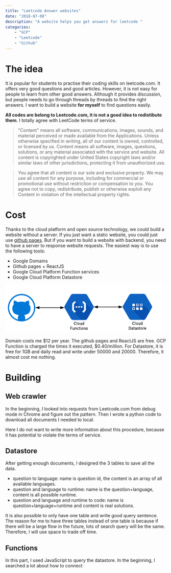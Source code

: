 ```yaml
---
title: "Leetcode Answer websites"
date: "2018-07-08"
description: "A website helps you get answers for leetcode "
categories:
    - "GCP"
    - "Leetcode"
    - "Github"
---
```


# The idea

It is popular for students to practise their coding skills on leetcode.com. It offers very good questions and good articles. However, it is not easy for people to learn from other good answers. Although it provides discussion, but people needs to go through threads by threads to find the right answers. I want to build a website **for myself** to find questions easily. 

**All codes are belong to Leetcode.com, it is not a good idea to redistibute them**. I totally agree with LeetCode terms of service.

> "Content" means all software, communications, images, sounds, and material perceived or made available from the Applications. Unless otherwise specified in writing, all of our content is owned, controlled, or licensed by us. Content means all software, images, questions, solutions, or any material associated with the service and website. All content is copyrighted under United States copyright laws and/or similar laws of other jurisdictions, protecting it from unauthorized use.

> You agree that all content is our sole and exclusive property. We may use all content for any purpose, including for commercial or promotional use without restriction or compensation to you. You agree not to copy, redistribute, publish or otherwise exploit any Content in violation of the intellectual property rights.


# Cost

Thanks to the cloud platform and open source technology, we could build a website without a server. If you just want a static website, you could just use [github pages](https://pages.github.com/). But if you want to build a website with backend, you need to have a server to response website requests. The easiest way is to use the following tools:

- Google Domains
- Github pages + ReactJS
- Google Cloud Platform Function services
- Google Cloud Platform Datastore

![](leetcodeanswer.png)

Domain costs me $12 per year. The github pages and ReactJS are free. GCP Function is charged the times it executed, $0.40/million. For Datastore, it is free for 1GB and daily read and write under 50000 and 20000. Therefore, it almost cost me nothing. 

# Building
## Web crawler

In the beginning, I looked into requests from Leetcode.com from debug mode in Chrome and figure out the pattern. Then I wrote a python code to download all documents I needed to local.

Here I do not want to write more information about this procedure, because it has potential to violate the terms of service.

## Datastore

After getting enough documents, I designed the 3 tables to save all the data. 

- question to language: name is question id, the content is an array of all available languages.
- question and language to runtime: name is the question+language, content is all possible runtime.
- question and language and runtime to code: name is question+language+runtime and content is real solutions.

It is also possible to only have one table and write good query sentence. The reason for me to have three tables instead of one table is because if there will be a large flow in the future, lots of search query will be the same. Therefore, I will use space to trade off time. 

## Functions

In this part, I used JavaScript to query the datastore. In the beginning, I searched a lot about how to connect 

